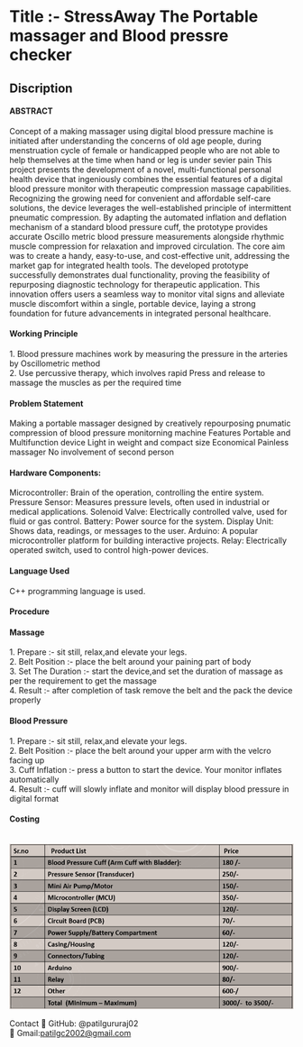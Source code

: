 <h1>Title :- StressAway The Portable massager and Blood pressre checker</h1>
<h2>Discription</h2>
<h4>ABSTRACT</h4>

Concept of a making massager using digital blood pressure machine is initiated after understanding the concerns of old age people, during menstruation cycle of female or handicapped people who are not able to help themselves at the time when hand or leg is under sevier pain This project presents the development of a novel, multi-functional personal health device that ingeniously combines the essential features of a digital blood pressure monitor with therapeutic compression massage capabilities. Recognizing the growing need for convenient and affordable self-care solutions, the device leverages the well-established principle of intermittent pneumatic compression. By adapting the automated inflation and deflation mechanism of a standard blood pressure cuff, the prototype provides accurate Oscillo metric blood pressure measurements alongside rhythmic muscle compression for relaxation and improved circulation. The core aim was to create a handy, easy-to-use, and cost-effective unit, addressing the market gap for integrated health tools. The developed prototype successfully demonstrates dual functionality, proving the feasibility of repurposing diagnostic technology for therapeutic application. This innovation offers users a seamless way to monitor vital signs and alleviate muscle discomfort within a single, portable device, laying a strong foundation for future advancements in integrated personal healthcare.


<h4>Working Principle </h4>
1. Blood pressure machines work by measuring the pressure in the arteries by Oscillometric method <br>
2. Use percussive therapy, which involves rapid Press and release to massage the muscles as per the required time


<h4>Problem Statement</h4>

Making a portable massager designed by creatively repourposing pnumatic compression of blood pressure monitorning machine
Features
Portable and Multifunction device
Light in weight and compact size
Economical
Painless massager
No involvement of second person


<h4>Hardware Components:</h4>
Microcontroller: Brain of the operation, controlling the entire system.
Pressure Sensor: Measures pressure levels, often used in industrial or medical applications.
Solenoid Valve: Electrically controlled valve, used for fluid or gas control.
Battery: Power source for the system.
Display Unit: Shows data, readings, or messages to the user.
Arduino: A popular microcontroller platform for building interactive projects.
Relay: Electrically operated switch, used to control high-power devices.


<h4>Language Used</h4>

 C++ programming language is used.


<h4>Procedure</h4> 

<h4>Massage</h4>
1. Prepare :- sit still, relax,and elevate your legs.<br>
2. ⁠Belt Position :- place the belt around your paining part of body <br>
3. ⁠Set The Duration :- start the device,and set the duration of massage as per the requirement to get the massage <br>
4. ⁠Result :- after completion of task remove the belt and the pack the device properly <br>
                                                              

<h4>⁠Blood Pressure </h4>
1. Prepare :- sit still, relax,and elevate your legs.<br>
2. ⁠⁠Belt Position :- place the belt around your upper arm with the velcro facing up <br>
3. ⁠Cuff Inflation :- press a button to start the device. Your monitor inflates automatically <br>
4. ⁠Result :- cuff will slowly inflate and monitor will display blood pressure in digital format


<h4>Costing</h4>
<br>
<img src="Costing.png"/>


<br>


Contact
📧 GitHub: @patilgururaj02<br>
📧 Gmail:patilgc2002@gmail.com

